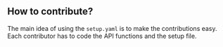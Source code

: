 ## How to contribute?
The main idea of using the `setup.yaml` is to make the contributions easy. Each contributor has to code the API functions and the setup file.